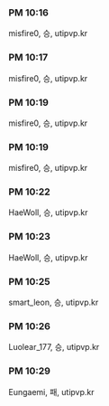 ### PM 10:16
misfire0, 승, utipvp.kr
### PM 10:17
misfire0, 승, utipvp.kr
### PM 10:19
misfire0, 승, utipvp.kr
### PM 10:19
misfire0, 승, utipvp.kr
### PM 10:22
HaeWoll, 승, utipvp.kr
### PM 10:23
HaeWoll, 승, utipvp.kr
### PM 10:25
smart_leon, 승, utipvp.kr
### PM 10:26
Luolear_177, 승, utipvp.kr
### PM 10:29
Eungaemi, 패, utipvp.kr